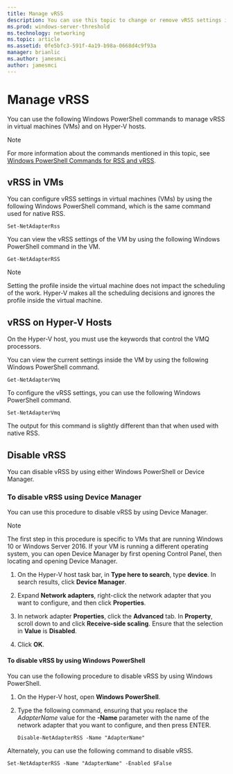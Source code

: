 ```yaml
---
title: Manage vRSS
description: You can use this topic to change or remove vRSS settings in Windows Server 2016.
ms.prod: windows-server-threshold
ms.technology: networking
ms.topic: article
ms.assetid: 0fe5bfc3-591f-4a19-b98a-0668d4c9f93a
manager: brianlic
ms.author: jamesmci
author: jamesmci
---
```


# Manage vRSS

You can use the following Windows PowerShell commands to manage vRSS in virtual machines \(VMs\) and on Hyper\-V hosts.

>[!NOTE]
>For more information about the commands mentioned in this topic, see [Windows PowerShell Commands for RSS and vRSS](vrss-wps.md).

## vRSS in VMs

You can configure vRSS settings in virtual machines \(VMs\) by using the following Windows PowerShell command, which is the same command used for native RSS.

    Set-NetAdapterRss

You can view the vRSS settings of the VM by using the following Windows PowerShell command in the VM.

    Get-NetAdapterRSS

> [!NOTE]
>  Setting the profile inside the virtual machine does not impact the scheduling of the work. Hyper\-V makes all the scheduling decisions and ignores the profile inside the virtual machine.

## vRSS on Hyper\-V Hosts

On the Hyper\-V host, you must use the keywords that control the VMQ processors. 

You can view the current settings inside the VM by using the following Windows PowerShell command.

    Get-NetAdapterVmq

To configure the vRSS settings, you can use the following Windows PowerShell command.

    Set-NetAdapterVmq

The output for this command is slightly different than that when used with native RSS.
  
## Disable vRSS

You can disable vRSS by using either Windows PowerShell or Device Manager.
  
### To disable vRSS using Device Manager  
  
You can use this procedure to disable vRSS by using Device Manager.

>[!NOTE]
>The first step in this procedure is specific to VMs that are running Windows 10 or Windows Server 2016. If your VM is running a different operating system, you can open Device Manager by first opening Control Panel, then locating and opening Device Manager.
  
1. On the Hyper\-V host task bar, in **Type here to search**, type **device**. In search results, click **Device Manager**.  
  
2. Expand **Network adapters**, right-click the network adapter that you want to configure, and then click **Properties**.
  
3. In network adapter **Properties**, click the **Advanced** tab. In **Property**, scroll down to and click **Receive-side scaling**. Ensure that the selection in **Value** is **Disabled**.

4. Click **OK**.
  
#### To disable vRSS by using Windows PowerShell

You can use the following procedure to disable vRSS by using Windows PowerShell.

1. On the Hyper\-V host, open **Windows PowerShell**.  
  
2. Type the following command, ensuring that you replace the *AdapterName* value for the **-Name** parameter with the name of the network adapter that you want to configure, and then press ENTER.

    
    `Disable-NetAdapterRSS -Name "AdapterName"`
    

Alternately, you can use the following command to disable vRSS.


    Set-NetAdapterRSS -Name "AdapterName" -Enabled $False  
